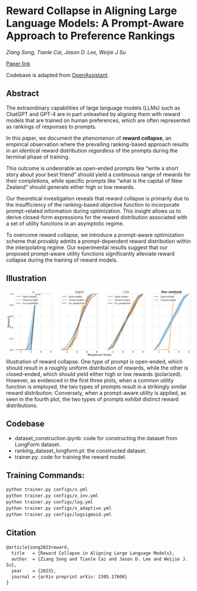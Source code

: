 # Reward Collapse in Aligning Large Language Models: A Prompt-Aware Approach to Preference Rankings

*Ziang Song, Tianle Cai, Jason D. Lee, Weijie J Su*

[Paper link](https://arxiv.org/abs/2305.17608)

Codebase is adapted from [OpenAssistant](https://huggingface.co/OpenAssistant/reward-model-deberta-v3-base).

## Abstract
The extraordinary capabilities of large language models (LLMs) such as ChatGPT and GPT-4 are in part unleashed by aligning them with reward models that are trained on human preferences, which are often represented as rankings of responses to prompts. 

In this paper, we document the phenomenon of **reward collapse**, an empirical observation where the prevailing ranking-based approach results in an *identical* reward distribution *regardless* of the prompts during the terminal phase of training. 

This outcome is undesirable as open-ended prompts like “write a short story about your best friend” should yield a continuous range of rewards for their completions, while specific prompts like “what is the capital of New Zealand” should generate either high or low rewards. 

Our theoretical investigation reveals that reward collapse is primarily due to the insufficiency of the ranking-based objective function to incorporate prompt-related information during optimization. This insight allows us to derive closed-form expressions for the reward distribution associated with a set of utility functions in an asymptotic regime. 

To overcome reward collapse, we introduce a prompt-aware optimization scheme that provably admits a prompt-dependent reward distribution within the interpolating regime. Our experimental results suggest that our proposed prompt-aware utility functions significantly alleviate reward collapse during the training of reward models.

## Illustration
![reward collapse](fig/loss_comparison.png)
Illustration of reward collapse. One type of prompt is open-ended, which should result in a roughly uniform distribution of rewards, while the other is closed-ended, which should yield either high or low rewards (polarized). However, as evidenced in the first three plots, when a common utility function is employed, the two types of prompts result in a strikingly similar reward distribution. Conversely, when a prompt-aware utility is applied, as seen in the fourth plot, the two types of prompts exhibit distinct reward distributions.

## Codebase
- dataset_construction.ipynb: code for constructing the dataset from LongForm dataset.
- ranking_dataset_longform.pt: the constructed dataset.
- trainer.py: code for training the reward model.

## Training Commands:
```bash
python trainer.py configs/x.yml
python trainer.py configs/x_inv.yml
python trainer.py configs/log.yml
python trainer.py configs/x_adaptive.yml
python trainer.py configs/logsigmoid.yml
```

## Citation
```
@article{song2023reward,
  title   = {Reward Collapse in Aligning Large Language Models},
  author  = {Ziang Song and Tianle Cai and Jason D. Lee and Weijie J. Su},
  year    = {2023},
  journal = {arXiv preprint arXiv: 2305.17608}
}
```